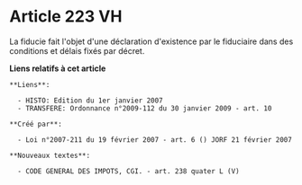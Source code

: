 # Article 223 VH

La fiducie fait l'objet d'une déclaration d'existence par le fiduciaire dans des conditions et délais fixés par décret.

**Liens relatifs à cet article**

	**Liens**:

	  - HISTO: Edition du 1er janvier 2007
	  - TRANSFERE: Ordonnance n°2009-112 du 30 janvier 2009 - art. 10

	**Créé par**:

	  - Loi n°2007-211 du 19 février 2007 - art. 6 () JORF 21 février 2007

	**Nouveaux textes**:

	  - CODE GENERAL DES IMPOTS, CGI. - art. 238 quater L (V)
